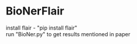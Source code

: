 # BioNerFlair
install flair - "pip install flair"<br/>
run "BioNer.py" to get results mentioned in paper
